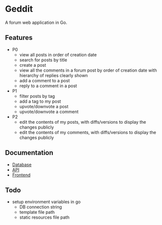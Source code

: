 # Geddit

A forum web application in Go.

## Features

- P0
  - view all posts in order of creation date
  - search for posts by title
  - create a post
  - view all the comments in a forum post by order of creation date with hierarchy of replies clearly shown
  - add a comment to a post
  - reply to a comment in a post
- P1
  - filter posts by tag
  - add a tag to my post
  - upvote/downvote a post
  - upvote/downvote a comment
- P2
  - edit the contents of my posts, with diffs/versions to display the changes publicly
  - edit the contents of my comments, with diffs/versions to display the changes publicly

## Documentation

- [Database](<>)
- [API](<>)
- [Frontend](<>)

## Todo

- setup environment variables in go
  - DB connection string
  - template file path
  - static resources file path
